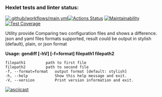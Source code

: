### Hexlet tests and linter status:
[![.github/workflows/main.yml](https://github.com/C0deFixer/java-project-71/actions/workflows/main.yml/badge.svg?branch=main&event=push)](https://github.com/C0deFixer/java-project-71/actions/workflows/main.yml)[![Actions Status](https://github.com/C0deFixer/java-project-71/actions/workflows/hexlet-check.yml/badge.svg)](https://github.com/C0deFixer/java-project-71/actions)
[![Maintainability](https://api.codeclimate.com/v1/badges/2f7f2e634e42feffa981/maintainability)](https://codeclimate.com/github/C0deFixer/java-project-71/maintainability)
[![Test Coverage](https://api.codeclimate.com/v1/badges/2f7f2e634e42feffa981/test_coverage)](https://codeclimate.com/github/C0deFixer/java-project-71/test_coverage)

Utility provide Comparing two configuration files and shows a difference.
json and yaml files formats supported, 
result could be output in stylish (default), plain,  or json format

**Usage: gendiff [-hV] [-f=format] filepath1 filepath2**
```
filepath1         path to first file
filepath2         path to second file
-f, --format=format   output format [default: stylish]
-h, --help            Show this help message and exit.
-V, --version         Print version information and exit.
```
[![asciicast](https://asciinema.org/a/uQmCwXTJj9ZCXmMUpAm3Waipd.svg)](https://asciinema.org/a/fdAe8VrU6rt70lq7pO5Dwz6Zr)
